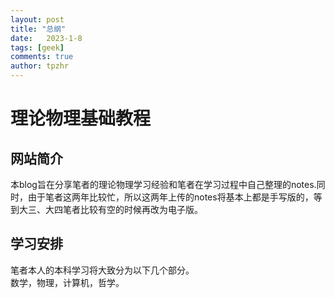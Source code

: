 ```yaml
---
layout: post
title: "总纲"
date:   2023-1-8
tags: [geek]
comments: true
author: tpzhr
---
```


# 理论物理基础教程

## 网站简介

本blog旨在分享笔者的理论物理学习经验和笔者在学习过程中自己整理的notes.同时，由于笔者这两年比较忙，所以这两年上传的notes将基本上都是手写版的，等到大三、大四笔者比较有空的时候再改为电子版。

## 学习安排

笔者本人的本科学习将大致分为以下几个部分。  
数学，物理，计算机，哲学。
